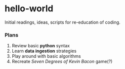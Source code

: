 # hello-world
Initial readings, ideas, scripts for re-education of coding.

### Plans
1. Review basic **python** syntax
2. Learn **data ingestion** strategies
3. Play around with basic algorithms
4. Recreate *Seven Degrees of Kevin Bacon* game(?)

